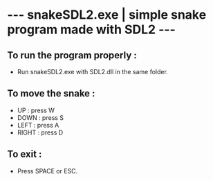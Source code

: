 # --- snakeSDL2.exe | simple snake program made with SDL2 ---

## To run the program properly :
- Run snakeSDL2.exe with SDL2.dll in the same folder.

## To move the snake :

- UP : press W
- DOWN : press S
- LEFT : press A
- RIGHT : press D

## To exit :
- Press SPACE or ESC.
